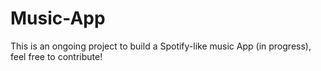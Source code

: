 # Music-App
This is an ongoing project to build a Spotify-like music App (in progress), feel free to contribute!
